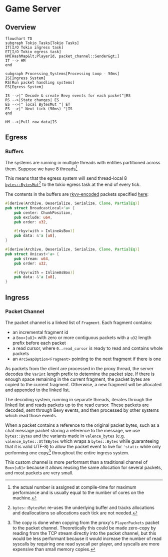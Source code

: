 # Game Server

## Overview

```mermaid
flowchart TD
subgraph Tokio_Tasks[Tokio Tasks]
IT[I/O Tokio ingress task]
ET[I/O Tokio egress task]
HM[HashMap&lt;PlayerId, packet_channel::Sender&gt;]
IT --> HM
end

subgraph Processing_Systems[Processing Loop - 50ms]
IS[Ingress System]
RS[Run packet handling systems]
ES[Egress System]

IS -->|" Decode & create Bevy events for each packet"|RS
RS -->|State changes| ES
ES -->|" local BytesMut "| ET
ES -->|" Next tick (50ms) "|IS
end

HM -->|Pull raw data|IS
```

## Egress

### Buffers

The systems are running in multiple threads with entities partitioned across them.
Suppose we have 8 threads[^1].

This means that the egress system will send thread-local 8 [
`bytes::BytesMut`](https://docs.rs/bytes/latest/bytes/struct.BytesMut.html)[^2]
to the tokio egress task at the end of every tick.

The contents in the buffers are [rkyv-encoded](https://github.com/rkyv/rkyv) packets
specified [here](https://github.com/andrewgazelka/hyperion/blob/main/crates/hyperion-proto/src/server_to_proxy.rs):

```rust
#[derive(Archive, Deserialize, Serialize, Clone, PartialEq)]
pub struct BroadcastLocal<'a> {
    pub center: ChunkPosition,
    pub exclude: u64,
    pub order: u32,

    #[rkyv(with = InlineAsBox)]
    pub data: &'a [u8],
}

#[derive(Archive, Deserialize, Serialize, Clone, PartialEq)]
pub struct Unicast<'a> {
    pub stream: u64,
    pub order: u32,

    #[rkyv(with = InlineAsBox)]
    pub data: &'a [u8],
}
```

## Ingress

### Packet Channel

The packet channel is a linked list of `Fragment`. Each fragment contains:
- an incremental fragment id
- a `Box<[u8]>` with zero or more contiguous packets with a `u32` length prefix before each packet
- a read cursor, where `0..read_cursor` is ready to read and contains whole packets
- an `ArcSwapOption<Fragment>` pointing to the next fragment if there is one

As packets from the client are processed in the proxy thread, the server decodes the `VarInt` length prefix to
determine the packet size. If there is enough space remaining in the current fragment, the packet bytes are copied to
the current fragment. Otherwise, a new fragment will be allocated and appended to the linked list.

The decoding system, running in separate threads, iterates through the linked list and reads packets up to the read
cursor. These packets are decoded, sent through Bevy events, and then processed by other systems which read those
events.

When a packet contains a reference to the original packet bytes, such as a chat message packet storing a reference to
the message, we use `bytes::Bytes` and the variants made in `valence_bytes` (e.g. `valence_bytes::Utf8Bytes` which
wraps a `bytes::Bytes` while guaranteeing that it is valid UTF-8) to allow the packet event to live for `'static` while
only performing one copy[^3] throughout the entire ingress system.

This custom channel is more performant than a traditional channel of `Box<[u8]>` because it allows reusing the same
allocation for several packets, and most packets are very small.

[^1]: the actual number is assigned at compile-time for maximum performance and is usually equal to the number of cores
on the machine.

[^2]: `bytes::BytesMut` re-uses the underlying buffer and tracks allocations and deallocations so allocations each tick
are not needed.

[^3]: The copy is done when copying from the proxy's `PlayerPackets` packet to the packet channel. Theoretically this
could be made zero-copy by reading from the TCP stream directly into the packet channel, but this would be less
performant because it would increase the number of read syscalls by requiring one read syscall per player, and
syscalls are more expensive than small memory copies.
